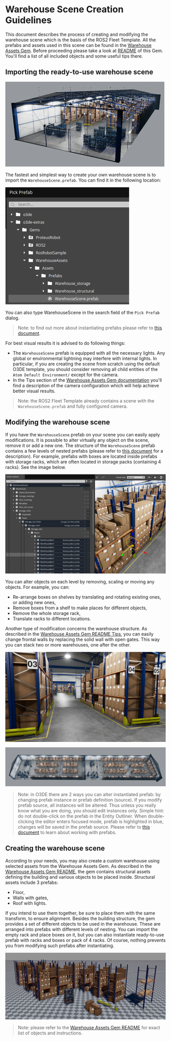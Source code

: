 # Warehouse Scene Creation Guidelines

This document describes the process of creating and modifying the warehouse scene which is the basis of the ROS2 Fleet Template. All the prefabs and assets used in this scene can be found in the [Warehouse Assets Gem](../../../Gems/WarehouseAssets). Before proceeding please take a look at [README](../../../Gems/WarehouseAssets/README.md) of this Gem. You'll find a list of all included objects and some useful tips there.

## Importing the ready-to-use warehouse scene

![](images/warehousescene_prefab.png)

The fastest and simplest way to create your own warehouse scene is to import the `WarehouseScene.prefab`. You can find it in the following location:

![](images/importing_warehousescene_prefab.png)

You can also type WarehouseScene in the search field of the `Pick Prefab` dialog.

> Note: to find out more about instantiating prefabs please refer to [this document](https://www.o3de.org/docs/learning-guide/tutorials/entities-and-prefabs/entity-and-prefab-basics/#instantiate-a-prefab).

For best visual results it is advised to do following things:

- The `WarehouseScene` prefab is equipped with all the necessary lights. Any global or environmental lightning may interfere with internal lights. In particular, if you are creating the scene from scratch using the default O3DE template, you should consider removing all child entities of the `Atom Default Environment/` except for the camera.
- In the Tips section of the [Warehouse Assets Gem documentation](../../../Gems/WarehouseAssets/README.md) you'll find a description of the camera configuration which will help achieve better visual results.

> Note: the ROS2 Fleet Template already contains a scene with the `WarehouseScene.prefab` and fully configured camera.

## Modifying the warehouse scene

If you have the `WarehouseScene` prefab on your scene you can easily apply modifications. It is possible to alter virtually any object on the scene, remove it or add a new one. The structure of the `WarehouseScene` prefab contains a few levels of nested prefabs (please refer to [this document](../../../Gems/WarehouseAssets/README.md) for a description). For example, prefabs with boxes are located inside prefabs with storage racks, which are often located in storage packs (containing 4 racks). See the image below.

![](images/WarehouseSceneSampleTree.png)

You can alter objects on each level by removing, scaling or moving any objects. For example, you can:

- Re-arrange boxes on shelves by translating and rotating existing ones, or adding new ones,
- Remove boxes from a shelf to make places for different objects,
- Remove the whole storage rack,
- Translate racks to different locations.

Another type of modification concerns the warehouse structure. As described in the [Warehouse Assets Gem README Tips](../../../Gems/WarehouseAssets/README.md), you can easily change frontal walls by replacing the solid wall with open gates. This way you can stack two or more warehouses, one after the other.

![](images/stacked_warehouses1.png)

![](images/stacked_warehouses2.png)

> Note: in O3DE there are 2 ways you can alter instantiated prefab: by changing prefab instance or prefab definition (source). If you modify prefab source, all instances will be altered. Thus unless you really know what you are doing, you should edit instances only. Simple hint: do not double-click on the prefab in the Entity Outliner. When double-clicking the editor enters focused mode, prefab is highlighted in blue, changes will be saved in the prefab source. Please refer to [this document](https://www.o3de.org/docs/learning-guide/tutorials/entities-and-prefabs/entity-and-prefab-basics/) to learn about working with prefabs.

## Creating the warehouse scene

According to your needs, you may also create a custom warehouse using selected assets from the Warehouse Assets Gem. As described in the [Warehouse Assets Gem README](../../../Gems/WarehouseAssets/README.md), the gem contains structural assets defining the building and various objects to be placed inside. Structural assets include 3 prefabs:

- Floor,
- Walls with gates,
- Roof with lights.

If you intend to use them together, be sure to place them with the same transform, to ensure alignment. Besides the building structure, the gem provides a set of different objects to be used in the warehouse. These are arranged into prefabs with different levels of nesting. You can import the empty rack and place boxes on it, but you can also instantiate ready-to-use prefab with racks and boxes or pack of 4 racks. Of course, nothing prevents you from modifying such prefabs after instantiating.

![](images/warehouse_assets.png)

> Note: please refer to the [Warehouse Assets Gem README](../../../Gems/WarehouseAssets/README.md) for exact list of objects and instructions.
